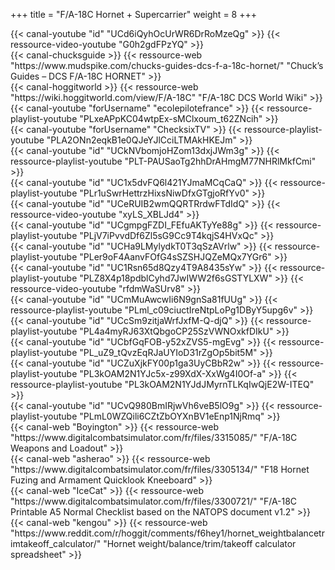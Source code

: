 +++
title = "F/A-18C Hornet + Supercarrier"
weight = 8
+++

<div class="contenu"> <!-- le hangar de sklang //-->
{{< canal-youtube "id" "UCd6iQyhOcUrWR6DrRoMzeQg" >}}
{{< ressource-video-youtube "G0h2gdFPzYQ" >}}
</div>

<div class="contenu"> <!-- Chuck's guide //-->
{{< canal-chucksguide >}}
{{< ressource-web "https://www.mudspike.com/chucks-guides-dcs-f-a-18c-hornet/" "Chuck’s Guides – DCS F/A-18C HORNET" >}}
</div>

<div class="contenu de_qualite"> <!-- Hoggitworld //-->
{{< canal-hoggitworld >}}
{{< ressource-web "https://wiki.hoggitworld.com/view/F/A-18C" "F/A-18C DCS World Wiki" >}}
</div>

<div class="contenu de_qualite"> <!-- EFPV //-->
{{< canal-youtube "forUsername" "ecolepilotefrance" >}}
{{< ressource-playlist-youtube "PLxeAPpKC04wtpEx-sMClxoum_t62ZNcih" >}}
</div>

<div class="contenu de_qualite"> <!-- CheckSix //-->
{{< canal-youtube "forUsername" "ChecksixTV" >}}
{{< ressource-playlist-youtube "PLA2ONn2eqkB1e0QJeYJlCciLTMAkHKEJm" >}}
</div>

<div class="contenu de_qualite"> <!-- Zanck //-->
{{< canal-youtube "id" "UCkNVbomjoHZom13dxjJWm3g" >}}
{{< ressource-playlist-youtube "PLT-PAUSaoTg2hhDrAHmgM77NHRlMkfCmi" >}}
</div>

<div class="contenu de_qualite"> <!-- Photun //-->
{{< canal-youtube "id" "UC1x5dvFQ6l421YJmaMCqCaQ" >}}
{{< ressource-playlist-youtube "PLr1uSwrHettrzHixsNiwDfxGTgjoRfYv0" >}}
</div>

<div class="contenu de_qualite"> <!-- Tigrou //-->
{{< canal-youtube "id" "UCeRUIB2wmQQRTRrdwFTdIdQ" >}}
{{< ressource-video-youtube "xyLS_XBLJd4" >}}
</div>

<div class="contenu"> <!-- Doc //-->
{{< canal-youtube "id" "UCgmpgFZDI_FEfuAKTyYe88g" >}}
{{< ressource-playlist-youtube "PLjV7iPvvdDf6Zl5sG9Cc9T4kqjS4HVxQc" >}}
</div>

<div class="contenu"> <!-- Matt Waggner //-->
{{< canal-youtube "id" "UCHa9LMylydkT0T3qSzAVrlw" >}}
{{< ressource-playlist-youtube "PLer9oF4AanvFOfG4sSZSHJQZeMQx7YGr6" >}}
</div>

<div class="contenu"> <!-- Spudknocker //-->
{{< canal-youtube "id" "UC1Rsn65d8Qzy4T9A8435sYw" >}}
{{< ressource-playlist-youtube "PLZ8X4p18pdblCyhd7JwIWW2f6sGSTYLXW" >}}
{{< ressource-video-youtube "rfdmWaSUrv8" >}}
</div>

<div class="contenu"> <!-- RedKite //-->
{{< canal-youtube "id" "UCmMuAwcwIi6N9gnSa81fUUg" >}}
{{< ressource-playlist-youtube "PLml_c09ciuctIreNtpLoPg1DByY5upg6v" >}}
</div>

<div class="contenu"> <!-- Tricker //-->
{{< canal-youtube "id" "UCcSm9zitjaWrfJxfM-Q-djQ" >}}
{{< ressource-playlist-youtube "PL4a4myRJ63XtQbgoCP25SzVWNOxkfDIkU" >}}
</div>

<div class="contenu"> <!-- Commander Steinsch //-->
{{< canal-youtube "id" "UCbfGqFOB-y52xZVS5-mgEvg" >}}
{{< ressource-playlist-youtube "PL_uZ9_tQvzEqRJaUYIoD31rZgOp5bit5M" >}}
</div>

<div class="contenu"> <!-- Grim Reapers //-->
{{< canal-youtube "id" "UCZuXjkFY00p1ga3UyCBbR2w" >}}
{{< ressource-playlist-youtube "PL3kOAM2N1YJc5x-z99XdX-XxWg4I0Of-a" >}}
{{< ressource-playlist-youtube "PL3kOAM2N1YJdJMyrnTLKqIwQjE2W-ITEQ" >}}
</div>

<div class="contenu"> <!-- Banana Mayo //-->
{{< canal-youtube "id" "UCvQ980BmIRjwVh6veB5lO9g" >}}
{{< ressource-playlist-youtube "PLmL0WZQili6CZtZbOYXnBV1eEnp1NjRmq" >}}
</div>

<div class="contenu"> <!-- Boyington //-->
{{< canal-web "Boyington" >}}
{{< ressource-web "https://www.digitalcombatsimulator.com/fr/files/3315085/" "F/A-18C Weapons and Loadout" >}}
</div>

<div class="contenu"> <!-- asherao //-->
{{< canal-web "asherao" >}}
{{< ressource-web "https://www.digitalcombatsimulator.com/fr/files/3305134/" "F18 Hornet Fuzing and Armament Quicklook Kneeboard" >}}
</div>

<div class="contenu"> <!-- IceCat //-->
{{< canal-web "IceCat" >}}
{{< ressource-web "https://www.digitalcombatsimulator.com/fr/files/3300721/" "F/A-18C Printable A5 Normal Checklist based on the NATOPS document v1.2" >}}
</div>

<div class="contenu"> <!-- kengou //-->
{{< canal-web "kengou" >}}
{{< ressource-web "https://www.reddit.com/r/hoggit/comments/f6hey1/hornet_weightbalancetrimtakeoff_calculator/" "Hornet weight/balance/trim/takeoff calculator spreadsheet" >}}
</div>


